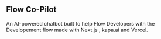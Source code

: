 ## Flow Co-Pilot

An AI-powered chatbot built to help Flow Developers with the Developement flow made with Next.js , kapa.ai and Vercel.